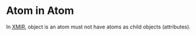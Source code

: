 # Atom in Atom

In [XMIR], object is an atom must not have atoms as child objects (attributes).

[XMIR]: https://news.eolang.org/2022-11-25-xmir-guide.html
